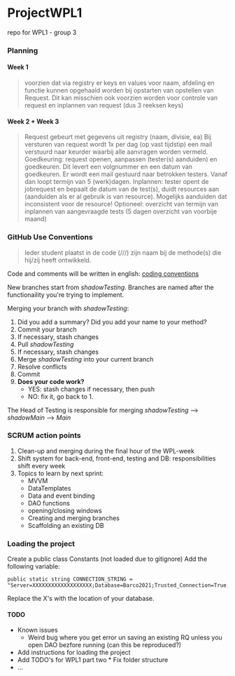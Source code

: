 # ProjectWPL1
repo for WPL1 - group 3

### Planning

#### Week 1
> voorzien dat via registry er keys en values voor naam, afdeling en functie kunnen opgehaald worden bij opstarten van opstellen van Request. Dit kan misschien ook voorzien worden voor controle van request en inplannen van request (dus 3 reeksen keys)

#### Week 2 + Week 3
> Request gebeurt met gegevens uit registry (naam, divisie, ea)
> Bij versturen van request wordt 1x per dag (op vast tijdstip) een mail verstuurd naar keurder waarbij alle aanvragen worden vermeld.
> Goedkeuring: request openen, aanpassen (tester(s) aanduiden) en goedkeuren. Dit levert een volgnummer en een datum van goedkeuren. Er wordt een mail gestuurd naar betrokken testers. Vanaf dan loopt termijn van 5 (werk)dagen.
> Inplannen: tester opent de jobrequest en bepaalt de datum van de test(s), duidt resources aan (aanduiden als er al gebruik is van resource). Mogelijks aanduiden dat inconsistent voor de resource!
> Optioneel: overzicht van termijn van inplannen van aangevraagde tests (5 dagen overzicht van voorbije maand)

### GitHub Use Conventions

> Ieder student plaatst in de code (///) zijn naam bij de methode(s) die hij/zij heeft ontwikkeld.

Code and comments will be written in english: [coding conventions](https://docs.microsoft.com/en-us/dotnet/csharp/programming-guide/inside-a-program/coding-conventions)

New branches start from *shadowTesting*. Branches are named after the functionaility you're trying to implement.

Merging your branch with *shadowTesting*:
1. Did you add a summary? Did you add your name to your method?
2. Commit your branch
3. If necessary, stash changes
4. Pull *shadowTesting*
5. If necessary, stash changes
6. Merge *shadowTesting* into your current branch
7. Resolve conflicts
8. Commit
9. **Does your code work?**
    * YES: stash changes if necessary, then push
    * NO: fix it, go back to 1.

The Head of Testing is responsible for merging *shadowTesting* --> *shadowMain* --> *Main*

### SCRUM action points
1. Clean-up and merging during the final hour of the WPL-week
2. Shift system for back-end, front-end, testing and DB: responsibilities shift every week
3. Topics to learn by next sprint:  
   * MVVM
   * DataTemplates
   * Data and event binding
   * DAO functions
   * opening/closing windows
   * Creating and merging branches
   * Scaffolding an existing DB

### Loading the project
Create a public class Constants (not loaded due to gitignore)
Add the following variable:

    public static string CONNECTION_STRING = "Server=XXXXXXXXXXXXXXXXXXX;Database=Barco2021;Trusted_Connection=True;";
    
Replace the X's with the location of your database.

#### TODO
* Known issues
    * Weird bug where you get error un saving an existing RQ unless you open DAO bezfore running (can this be reproduced?)
* Add instructions for loading the project
* Add TODO's for WPL1 part two
        * Fix folder structure
* ... 
